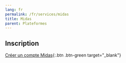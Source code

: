 ```yaml
---
lang: fr
permalink: /fr/services/midas
title: Midas
parent: Plateformes
---
```


## Inscription

[Créer un compte Midas](https://midas.investments?p=aff46642){:.btn .btn-green target="_blank"}
